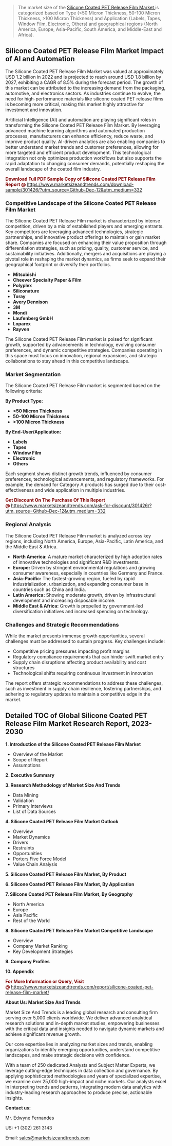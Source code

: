 <blockquote><p>The market size of the <a href="https://www.marketsizeandtrends.com/download-sample/301426/?utm_source=Github-Dec-12&amp;utm_medium=332" target="_blank">Silicone Coated PET Release Film Market </a>is categorized based on Type (<50 Micron Thickness, 50-100 Micron Thickness, >100 Micron Thickness) and Application (Labels, Tapes, Window Film, Electronic, Others) and geographical regions (North America, Europe, Asia-Pacific, South America, and Middle-East and Africa).</p></blockquote><p><h2>Silicone Coated PET Release Film Market Impact of AI and Automation</h2><p>The Silicone Coated PET Release Film Market was valued at approximately USD 1.2 billion in 2022 and is projected to reach around USD 1.8 billion by 2027, exhibiting a CAGR of 8.5% during the forecast period. The growth of this market can be attributed to the increasing demand from the packaging, automotive, and electronics sectors. As industries continue to evolve, the need for high-performance materials like silicone coated PET release films is becoming more critical, making this market highly attractive for investment and innovation.</p><p>Artificial Intelligence (AI) and automation are playing significant roles in transforming the Silicone Coated PET Release Film Market. By leveraging advanced machine learning algorithms and automated production processes, manufacturers can enhance efficiency, reduce waste, and improve product quality. AI-driven analytics are also enabling companies to better understand market trends and customer preferences, allowing for more targeted and efficient product development. This technological integration not only optimizes production workflows but also supports the rapid adaptation to changing consumer demands, potentially reshaping the overall landscape of the coated film industry.</p></p><p><strong><span style="color: #800000;">Download Full PDF Sample Copy of Silicone Coated PET Release Film Report @</span>&nbsp;</strong><a href="https://www.marketsizeandtrends.com/download-sample/301426/?utm_source=Github-Dec-12&amp;utm_medium=332">https://www.marketsizeandtrends.com/download-sample/301426/?utm_source=Github-Dec-12&amp;utm_medium=332</a></p><h3>Competitive Landscape of the Silicone Coated PET Release Film Market</h3><p>The Silicone Coated PET Release Film market is characterized by intense competition, driven by a mix of established players and emerging entrants. Key competitors are leveraging advanced technologies, strategic partnerships, and innovative product offerings to maintain or gain market share. Companies are focused on enhancing their value proposition through differentiation strategies, such as pricing, quality, customer service, and sustainability initiatives. Additionally, mergers and acquisitions are playing a pivotal role in reshaping the market dynamics, as firms seek to expand their geographical footprint or diversify their portfolios.</p><p><strong><p><ul><li>Mitsubishi </li><li> Cheever Specialty Paper & Film </li><li> Polyplex </li><li> Siliconature </li><li> Toray </li><li> Avery Dennison </li><li> 3M </li><li> Mondi </li><li> Laufenberg GmbH </li><li> Loparex </li><li> Rayven</p></li></ul></p></strong></p><p>The Silicone Coated PET Release Film market is poised for significant growth, supported by advancements in technology, evolving consumer preferences, and dynamic competitive strategies. Companies operating in this space must focus on innovation, regional expansions, and strategic collaborations to stay ahead in this competitive landscape.</p><h3>Market Segmentation</h3><p>The Silicone Coated PET Release Film market is segmented based on the following criteria:</p><p><strong>By Product Type:</strong></p><p><strong><p><ul><li><50 Micron Thickness </li><li> 50-100 Micron Thickness </li><li> >100 Micron Thickness</p></li></ul></p></strong></p><p><strong>By End-User/Application:</strong></p><p><strong><p><ul><li>Labels </li><li> Tapes </li><li> Window Film </li><li> Electronic </li><li> Others</p></li></ul></p></strong></p><p>Each segment shows distinct growth trends, influenced by consumer preferences, technological advancements, and regulatory frameworks. For example, the demand for Category A products has surged due to their cost-effectiveness and wide application in multiple industries.</p><p><strong><span style="color: #800000;">Get Discount On The Purchase Of This Report @&nbsp;</span></strong><a href="https://www.marketsizeandtrends.com/ask-for-discount/301426/?utm_source=Github-Dec-12&amp;utm_medium=332">https://www.marketsizeandtrends.com/ask-for-discount/301426/?utm_source=Github-Dec-12&amp;utm_medium=332</a></p><h3>Regional Analysis</h3><p>The Silicone Coated PET Release Film market is analyzed across key regions, including North America, Europe, Asia-Pacific, Latin America, and the Middle East &amp; Africa.</p><ul><li><strong>North America:</strong> A mature market characterized by high adoption rates of innovative technologies and significant R&amp;D investments.</li><li><strong>Europe:</strong> Driven by stringent environmental regulations and growing consumer awareness, especially in countries like Germany and France.</li><li><strong>Asia-Pacific:</strong> The fastest-growing region, fueled by rapid industrialization, urbanization, and expanding consumer base in countries such as China and India.</li><li><strong>Latin America:</strong> Showing moderate growth, driven by infrastructural development and increasing disposable income.</li><li><strong>Middle East &amp; Africa:</strong> Growth is propelled by government-led diversification initiatives and increased spending on technology.</li></ul><h3>Challenges and Strategic Recommendations</h3><p>While the market presents immense growth opportunities, several challenges must be addressed to sustain progress. Key challenges include:</p><ul><li>Competitive pricing pressures impacting profit margins</li><li>Regulatory compliance requirements that can hinder swift market entry</li><li>Supply chain disruptions affecting product availability and cost structures</li><li>Technological shifts requiring continuous investment in innovation</li></ul><p>The report offers strategic recommendations to address these challenges, such as investment in supply chain resilience, fostering partnerships, and adhering to regulatory updates to maintain a competitive edge in the market.</p><h2>Detailed TOC of Global Silicone Coated PET Release Film Market Research Report, 2023-2030</h2><p><strong>1. Introduction of the Silicone Coated PET Release Film Market</strong></p><ul><li>Overview of the Market</li><li>Scope of Report</li><li>Assumptions&nbsp;</li></ul><p><strong>2. Executive Summary</strong></p><p><strong>3. Research Methodology of <strong>Market Size And Trends</strong></strong></p><ul><li>Data Mining</li><li>Validation</li><li>Primary Interviews</li><li>List of Data Sources&nbsp;</li></ul><p><strong>4. Silicone Coated PET Release Film Market Outlook</strong></p><ul><li>Overview</li><li>Market Dynamics</li><li>Drivers</li><li>Restraints</li><li>Opportunities</li><li>Porters Five Force Model</li><li>Value Chain Analysis&nbsp;</li></ul><p><strong>5. Silicone Coated PET Release Film Market, By Product</strong></p><p><strong>6. Silicone Coated PET Release Film Market, By Application</strong></p><p><strong>7. Silicone Coated PET Release Film Market, By Geography</strong></p><ul><li>North America</li><li>Europe</li><li>Asia Pacific</li><li>Rest of the World&nbsp;</li></ul><p><strong>8. Silicone Coated PET Release Film Market Competitive Landscape</strong></p><ul><li>Overview</li><li>Company Market Ranking</li><li>Key Development Strategies&nbsp;</li></ul><p><strong>9. Company Profiles</strong></p><p><strong>10. Appendix</strong></p><p><strong><span style="color: #800000;">For More Information or Query, Visit @&nbsp;</span></strong><a href="https://www.marketsizeandtrends.com/report/silicone-coated-pet-release-film-market/">https://www.marketsizeandtrends.com/report/silicone-coated-pet-release-film-market/</a></p><p></p><p><strong>About Us:&nbsp;Market Size And Trends</strong></p><p>Market Size And Trends&nbsp;is a leading global research and consulting firm serving over 5,000 clients worldwide. We deliver advanced analytical research solutions and in-depth market studies, empowering businesses with the critical data and insights needed to navigate dynamic markets and achieve significant revenue growth.</p><p>Our core expertise lies in analyzing market sizes and trends, enabling organizations to identify emerging opportunities, understand competitive landscapes, and make strategic decisions with confidence.</p><p>With a team of 250 dedicated Analysts and Subject Matter Experts, we leverage cutting-edge techniques in data collection and governance. By applying sophisticated methodologies and years of specialized expertise, we examine over 25,000 high-impact and niche markets. Our analysts excel in interpreting trends and patterns, integrating modern data analytics with industry-leading research approaches to produce precise, actionable insights.</p><p><strong>Contact us:</strong></p><p>Mr. Edwyne Fernandes</p><p>US: +1 (302) 261 3143</p><p>Email: <a href="mailto:sales@marketsizeandtrends.com">sales@marketsizeandtrends.com</a>&nbsp;</p>
